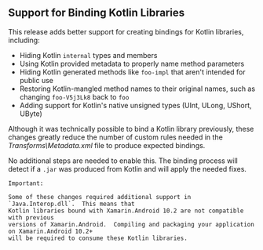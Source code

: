 ## Support for Binding Kotlin Libraries

This release adds better support for creating bindings for Kotlin libraries, including:

* Hiding Kotlin `internal` types and members
* Using Kotlin provided metadata to properly name method parameters
* Hiding Kotlin generated methods like `foo-impl` that aren't intended for public use
* Restoring Kotlin-mangled method names to their original names, such as changing `foo-V5j3Lk8` back to `foo`
* Adding support for Kotlin's native unsigned types (UInt, ULong, UShort, UByte)

Although it was technically possible to bind a Kotlin library previously, these changes
greatly reduce the number of custom rules needed in the *Transforms\\Metadata.xml* file to produce expected bindings.

No additional steps are needed to enable this.  The binding process will detect if a `.jar`
was produced from Kotlin and will apply the needed fixes.

```
Important: 

Some of these changes required additional support in `Java.Interop.dll`.  This means that
Kotlin libraries bound with Xamarin.Android 10.2 are not compatible with previous 
versions of Xamarin.Android.  Compiling and packaging your application on Xamarin.Android 10.2+
will be required to consume these Kotlin libraries.
```
